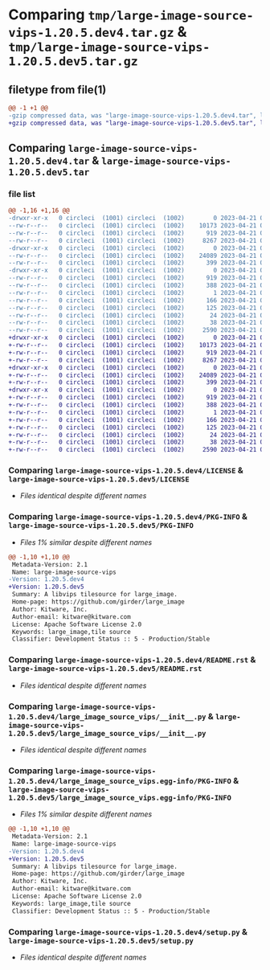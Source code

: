 # Comparing `tmp/large-image-source-vips-1.20.5.dev4.tar.gz` & `tmp/large-image-source-vips-1.20.5.dev5.tar.gz`

## filetype from file(1)

```diff
@@ -1 +1 @@
-gzip compressed data, was "large-image-source-vips-1.20.5.dev4.tar", last modified: Fri Apr 21 00:31:03 2023, max compression
+gzip compressed data, was "large-image-source-vips-1.20.5.dev5.tar", last modified: Fri Apr 21 00:33:01 2023, max compression
```

## Comparing `large-image-source-vips-1.20.5.dev4.tar` & `large-image-source-vips-1.20.5.dev5.tar`

### file list

```diff
@@ -1,16 +1,16 @@
-drwxr-xr-x   0 circleci  (1001) circleci  (1002)        0 2023-04-21 00:31:03.490909 large-image-source-vips-1.20.5.dev4/
--rw-r--r--   0 circleci  (1001) circleci  (1002)    10173 2023-04-21 00:31:03.000000 large-image-source-vips-1.20.5.dev4/LICENSE
--rw-r--r--   0 circleci  (1001) circleci  (1002)      919 2023-04-21 00:31:03.490909 large-image-source-vips-1.20.5.dev4/PKG-INFO
--rw-r--r--   0 circleci  (1001) circleci  (1002)     8267 2023-04-21 00:31:03.000000 large-image-source-vips-1.20.5.dev4/README.rst
-drwxr-xr-x   0 circleci  (1001) circleci  (1002)        0 2023-04-21 00:31:03.490909 large-image-source-vips-1.20.5.dev4/large_image_source_vips/
--rw-r--r--   0 circleci  (1001) circleci  (1002)    24089 2023-04-21 00:28:58.000000 large-image-source-vips-1.20.5.dev4/large_image_source_vips/__init__.py
--rw-r--r--   0 circleci  (1001) circleci  (1002)      399 2023-04-21 00:28:58.000000 large-image-source-vips-1.20.5.dev4/large_image_source_vips/girder_source.py
-drwxr-xr-x   0 circleci  (1001) circleci  (1002)        0 2023-04-21 00:31:03.490909 large-image-source-vips-1.20.5.dev4/large_image_source_vips.egg-info/
--rw-r--r--   0 circleci  (1001) circleci  (1002)      919 2023-04-21 00:31:03.000000 large-image-source-vips-1.20.5.dev4/large_image_source_vips.egg-info/PKG-INFO
--rw-r--r--   0 circleci  (1001) circleci  (1002)      388 2023-04-21 00:31:03.000000 large-image-source-vips-1.20.5.dev4/large_image_source_vips.egg-info/SOURCES.txt
--rw-r--r--   0 circleci  (1001) circleci  (1002)        1 2023-04-21 00:31:03.000000 large-image-source-vips-1.20.5.dev4/large_image_source_vips.egg-info/dependency_links.txt
--rw-r--r--   0 circleci  (1001) circleci  (1002)      166 2023-04-21 00:31:03.000000 large-image-source-vips-1.20.5.dev4/large_image_source_vips.egg-info/entry_points.txt
--rw-r--r--   0 circleci  (1001) circleci  (1002)      125 2023-04-21 00:31:03.000000 large-image-source-vips-1.20.5.dev4/large_image_source_vips.egg-info/requires.txt
--rw-r--r--   0 circleci  (1001) circleci  (1002)       24 2023-04-21 00:31:03.000000 large-image-source-vips-1.20.5.dev4/large_image_source_vips.egg-info/top_level.txt
--rw-r--r--   0 circleci  (1001) circleci  (1002)       38 2023-04-21 00:31:03.490909 large-image-source-vips-1.20.5.dev4/setup.cfg
--rw-r--r--   0 circleci  (1001) circleci  (1002)     2590 2023-04-21 00:28:58.000000 large-image-source-vips-1.20.5.dev4/setup.py
+drwxr-xr-x   0 circleci  (1001) circleci  (1002)        0 2023-04-21 00:33:01.104285 large-image-source-vips-1.20.5.dev5/
+-rw-r--r--   0 circleci  (1001) circleci  (1002)    10173 2023-04-21 00:33:00.000000 large-image-source-vips-1.20.5.dev5/LICENSE
+-rw-r--r--   0 circleci  (1001) circleci  (1002)      919 2023-04-21 00:33:01.104285 large-image-source-vips-1.20.5.dev5/PKG-INFO
+-rw-r--r--   0 circleci  (1001) circleci  (1002)     8267 2023-04-21 00:33:00.000000 large-image-source-vips-1.20.5.dev5/README.rst
+drwxr-xr-x   0 circleci  (1001) circleci  (1002)        0 2023-04-21 00:33:01.104285 large-image-source-vips-1.20.5.dev5/large_image_source_vips/
+-rw-r--r--   0 circleci  (1001) circleci  (1002)    24089 2023-04-21 00:31:11.000000 large-image-source-vips-1.20.5.dev5/large_image_source_vips/__init__.py
+-rw-r--r--   0 circleci  (1001) circleci  (1002)      399 2023-04-21 00:31:11.000000 large-image-source-vips-1.20.5.dev5/large_image_source_vips/girder_source.py
+drwxr-xr-x   0 circleci  (1001) circleci  (1002)        0 2023-04-21 00:33:01.104285 large-image-source-vips-1.20.5.dev5/large_image_source_vips.egg-info/
+-rw-r--r--   0 circleci  (1001) circleci  (1002)      919 2023-04-21 00:33:01.000000 large-image-source-vips-1.20.5.dev5/large_image_source_vips.egg-info/PKG-INFO
+-rw-r--r--   0 circleci  (1001) circleci  (1002)      388 2023-04-21 00:33:01.000000 large-image-source-vips-1.20.5.dev5/large_image_source_vips.egg-info/SOURCES.txt
+-rw-r--r--   0 circleci  (1001) circleci  (1002)        1 2023-04-21 00:33:01.000000 large-image-source-vips-1.20.5.dev5/large_image_source_vips.egg-info/dependency_links.txt
+-rw-r--r--   0 circleci  (1001) circleci  (1002)      166 2023-04-21 00:33:01.000000 large-image-source-vips-1.20.5.dev5/large_image_source_vips.egg-info/entry_points.txt
+-rw-r--r--   0 circleci  (1001) circleci  (1002)      125 2023-04-21 00:33:01.000000 large-image-source-vips-1.20.5.dev5/large_image_source_vips.egg-info/requires.txt
+-rw-r--r--   0 circleci  (1001) circleci  (1002)       24 2023-04-21 00:33:01.000000 large-image-source-vips-1.20.5.dev5/large_image_source_vips.egg-info/top_level.txt
+-rw-r--r--   0 circleci  (1001) circleci  (1002)       38 2023-04-21 00:33:01.104285 large-image-source-vips-1.20.5.dev5/setup.cfg
+-rw-r--r--   0 circleci  (1001) circleci  (1002)     2590 2023-04-21 00:31:11.000000 large-image-source-vips-1.20.5.dev5/setup.py
```

### Comparing `large-image-source-vips-1.20.5.dev4/LICENSE` & `large-image-source-vips-1.20.5.dev5/LICENSE`

 * *Files identical despite different names*

### Comparing `large-image-source-vips-1.20.5.dev4/PKG-INFO` & `large-image-source-vips-1.20.5.dev5/PKG-INFO`

 * *Files 1% similar despite different names*

```diff
@@ -1,10 +1,10 @@
 Metadata-Version: 2.1
 Name: large-image-source-vips
-Version: 1.20.5.dev4
+Version: 1.20.5.dev5
 Summary: A libvips tilesource for large_image.
 Home-page: https://github.com/girder/large_image
 Author: Kitware, Inc.
 Author-email: kitware@kitware.com
 License: Apache Software License 2.0
 Keywords: large_image,tile source
 Classifier: Development Status :: 5 - Production/Stable
```

### Comparing `large-image-source-vips-1.20.5.dev4/README.rst` & `large-image-source-vips-1.20.5.dev5/README.rst`

 * *Files identical despite different names*

### Comparing `large-image-source-vips-1.20.5.dev4/large_image_source_vips/__init__.py` & `large-image-source-vips-1.20.5.dev5/large_image_source_vips/__init__.py`

 * *Files identical despite different names*

### Comparing `large-image-source-vips-1.20.5.dev4/large_image_source_vips.egg-info/PKG-INFO` & `large-image-source-vips-1.20.5.dev5/large_image_source_vips.egg-info/PKG-INFO`

 * *Files 1% similar despite different names*

```diff
@@ -1,10 +1,10 @@
 Metadata-Version: 2.1
 Name: large-image-source-vips
-Version: 1.20.5.dev4
+Version: 1.20.5.dev5
 Summary: A libvips tilesource for large_image.
 Home-page: https://github.com/girder/large_image
 Author: Kitware, Inc.
 Author-email: kitware@kitware.com
 License: Apache Software License 2.0
 Keywords: large_image,tile source
 Classifier: Development Status :: 5 - Production/Stable
```

### Comparing `large-image-source-vips-1.20.5.dev4/setup.py` & `large-image-source-vips-1.20.5.dev5/setup.py`

 * *Files identical despite different names*

